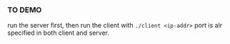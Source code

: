 ### TO DEMO

run the server first, then run the client with `./client <ip-addr>` port is alr specified in both client and server.
